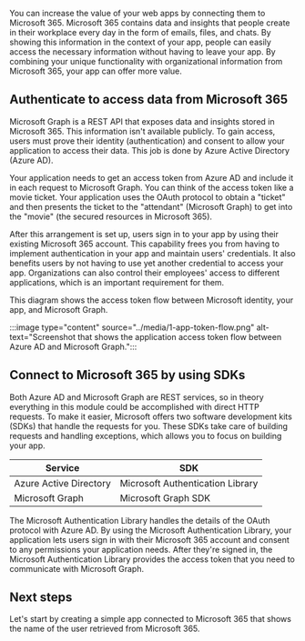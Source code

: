 You can increase the value of your web apps by connecting them to Microsoft 365. Microsoft 365 contains data and insights that people create in their workplace every day in the form of emails, files, and chats. By showing this information in the context of your app, people can easily access the necessary information without having to leave your app. By combining your unique functionality with organizational information from Microsoft 365, your app can offer more value.

## Authenticate to access data from Microsoft 365

Microsoft Graph is a REST API that exposes data and insights stored in Microsoft 365. This information isn't available publicly. To gain access, users must prove their identity (authentication) and consent to allow your application to access their data. This job is done by Azure Active Directory (Azure AD).

Your application needs to get an access token from Azure AD and include it in each request to Microsoft Graph. You can think of the access token like a movie ticket. Your application uses the OAuth protocol to obtain a "ticket" and then presents the ticket to the "attendant" (Microsoft Graph) to get into the "movie" (the secured resources in Microsoft 365).

After this arrangement is set up, users sign in to your app by using their existing Microsoft 365 account. This capability frees you from having to implement authentication in your app and maintain users' credentials. It also benefits users by not having to use yet another credential to access your app. Organizations can also control their employees' access to different applications, which is an important requirement for them.

This diagram shows the access token flow between Microsoft identity, your app, and Microsoft Graph.

:::image type="content" source="../media/1-app-token-flow.png" alt-text="Screenshot that shows the application access token flow between Azure AD and Microsoft Graph.":::

## Connect to Microsoft 365 by using SDKs

Both Azure AD and Microsoft Graph are REST services, so in theory everything in this module could be accomplished with direct HTTP requests. To make it easier, Microsoft offers two software development kits (SDKs) that handle the requests for you. These SDKs take care of building requests and handling exceptions, which allows you to focus on building your app.

|        Service         |               SDK                |
| ---------------------- | -------------------------------- |
| Azure Active Directory | Microsoft Authentication Library |
| Microsoft Graph        | Microsoft Graph SDK              |

The Microsoft Authentication Library handles the details of the OAuth protocol with Azure AD. By using the Microsoft Authentication Library, your application lets users sign in with their Microsoft 365 account and consent to any permissions your application needs. After they're signed in, the Microsoft Authentication Library provides the access token that you need to communicate with Microsoft Graph.

## Next steps

Let's start by creating a simple app connected to Microsoft 365 that shows the name of the user retrieved from Microsoft 365.

